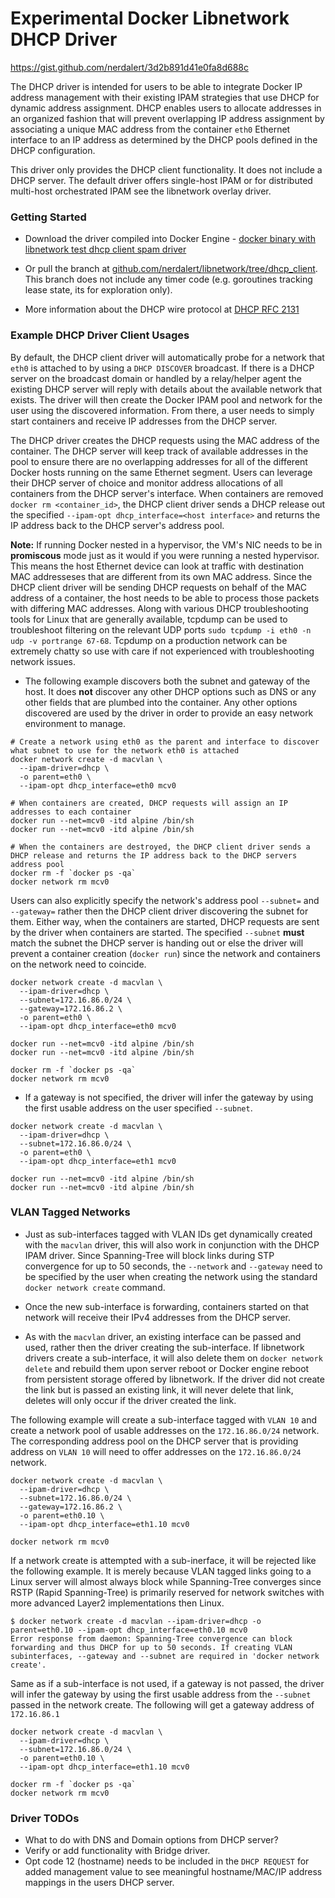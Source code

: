 # Experimental Docker Libnetwork DHCP Driver

https://gist.github.com/nerdalert/3d2b891d41e0fa8d688c

The DHCP driver is intended for users to be able to integrate Docker IP address management  with their existing IPAM strategies that use DHCP for dynamic address assignment. DHCP enables users to allocate addresses in an organized fashion that will prevent overlapping IP address assignment by associating a unique MAC address from the container `eth0` Ethernet interface to an IP address as determined by the DHCP pools defined in the DHCP configuration.

This driver only provides the DHCP client functionality. It does not include a DHCP server. The default driver offers single-host IPAM or for distributed multi-host orchestrated IPAM see the libnetwork overlay driver.

### Getting Started

- Download the driver compiled into Docker Engine - [docker binary with libnetwork test dhcp client spam driver](https://github.com/nerdalert/docker-scripts/files/190827/docker-dev-1.11-dhcp-driver-linux-bin.zip)

- Or pull the branch at [github.com/nerdalert/libnetwork/tree/dhcp_client](https://github.com/nerdalert/libnetwork/tree/dhcp_client). This branch does not include any timer code (e.g. goroutines tracking lease state, its for exploration only).

- More information about the DHCP wire protocol at [DHCP RFC 2131](https://www.ietf.org/rfc/rfc2131.txt)

### Example DHCP Driver Client Usages

By default, the DHCP client driver will automatically probe for a network that `eth0` is attached to by using a `DHCP DISCOVER` broadcast. If there is a DHCP server on the broadcast domain or handled by a relay/helper agent the existing DHCP server will reply with details about the available network that exists. The driver will then create the Docker IPAM pool and network for the user using the discovered information. From there, a user needs to simply start containers and receive IP addresses from the DHCP server. 

The DHCP driver creates the DHCP requests using the MAC address of the container. The DHCP server will keep track of available addresses in the pool to ensure there are no overlapping addresses for all of the different Docker hosts running on the same Ethernet segment. Users can leverage their DHCP server of choice and monitor address allocations of all containers from the DHCP server's interface. When containers are removed `docker rm <container_id>`, the DHCP client driver sends a DHCP release out the specified `--ipam-opt dhcp_interface=<host interface>` and returns the IP address back to the DHCP server's address pool.

**Note:** If running Docker nested in a hypervisor, the VM's NIC needs to be in **promiscous** mode just as it would if you were running a nested hypervisor. This means the host Ethernet device can look at traffic with destination MAC addresseses that are different from its own MAC address. Since the DHCP client driver will be sending DHCP requests on behalf of the MAC address of a container, the host needs to be able to process those packets with differing MAC addresses. Along with various DHCP troubleshooting tools for Linux that are generally available, tcpdump can be used to troubleshoot filtering on the relevant UDP ports `sudo tcpdump -i eth0 -n udp -v portrange 67-68`. Tcpdump on a production network can be extremely chatty so use with care if not experienced with troubleshooting network issues.

- The following example discovers both the subnet and gateway of the host. It does **not** discover any other DHCP options such as DNS or any other fields that are plumbed into the container. Any other options discovered are used by the driver in order to provide an easy network environment to manage.

```
# Create a network using eth0 as the parent and interface to discover what subnet to use for the network eth0 is attached
docker network create -d macvlan \
  --ipam-driver=dhcp \
  -o parent=eth0 \
  --ipam-opt dhcp_interface=eth0 mcv0

# When containers are created, DHCP requests will assign an IP addresses to each container
docker run --net=mcv0 -itd alpine /bin/sh
docker run --net=mcv0 -itd alpine /bin/sh

# When the containers are destroyed, the DHCP client driver sends a DHCP release and returns the IP address back to the DHCP servers address pool
docker rm -f `docker ps -qa`
docker network rm mcv0
```

Users can also explicitly specify the network's address pool `--subnet=` and `--gateway=` rather then the DHCP client driver discovering the subnet for them. Either way, when the containers are started, DHCP requests are sent by the driver when containers are started. The specified `--subnet` **must** match the subnet the DHCP server is handing out or else the driver will prevent a container creation (`docker run`) since the network and containers on the network need to coincide.

```
docker network create -d macvlan \
  --ipam-driver=dhcp \
  --subnet=172.16.86.0/24 \
  --gateway=172.16.86.2 \
  -o parent=eth0 \
  --ipam-opt dhcp_interface=eth0 mcv0

docker run --net=mcv0 -itd alpine /bin/sh
docker run --net=mcv0 -itd alpine /bin/sh

docker rm -f `docker ps -qa`
docker network rm mcv0
```

- If a gateway is not specified, the driver will infer the gateway by using the first usable address on the user specified `--subnet`.

```
docker network create -d macvlan \
  --ipam-driver=dhcp \
  --subnet=172.16.86.0/24 \
  -o parent=eth0 \
  --ipam-opt dhcp_interface=eth1 mcv0

docker run --net=mcv0 -itd alpine /bin/sh
docker run --net=mcv0 -itd alpine /bin/sh
```

### VLAN Tagged Networks

- Just as sub-interfaces tagged with VLAN IDs get dynamically created with the `macvlan` driver, this will also work in conjunction with the DHCP IPAM driver. Since Spanning-Tree will block links during STP convergence for up to 50 seconds, the `--network` and `--gateway` need to be specified by the user when creating the network using the standard `docker network create` command.

- Once the new sub-interface is forwarding, containers started on that network will receive their IPv4 addresses from the DHCP server.

- As with the `macvlan` driver, an existing interface can be passed and used, rather then the driver creating the sub-interface. If libnetwork drivers create a sub-interface, it will also delete them on `docker network delete` and rebuild them upon server reboot or Docker engine reboot from persistent storage offered by libnetwork. If the driver did not create the link but is passed an existing link, it will never delete that link, deletes will only occur if the driver created the link.


The following example will create a sub-interface tagged with `VLAN 10` and create a network pool of usable addresses on the `172.16.86.0/24` network. The corresponding address pool on the DHCP server that is providing address on `VLAN 10` will need to offer addresses on the `172.16.86.0/24` network.

```
docker network create -d macvlan \
  --ipam-driver=dhcp \
  --subnet=172.16.86.0/24 \
  --gateway=172.16.86.2 \
  -o parent=eth0.10 \
  --ipam-opt dhcp_interface=eth1.10 mcv0

docker network rm mcv0
```
If a network create is attempted with a sub-inerface, it will be rejected like the following example. It is merely because VLAN tagged links going to a Linux server will almost always block while Spanning-Tree converges since RSTP (Rapid Spanning-Tree) is primarily reserved for network switches with more advanced Layer2 implementations then Linux.

```
$ docker network create -d macvlan --ipam-driver=dhcp -o parent=eth0.10 --ipam-opt dhcp_interface=eth0.10 mcv0
Error response from daemon: Spanning-Tree convergence can block forwarding and thus DHCP for up to 50 seconds. If creating VLAN subinterfaces, --gateway and --subnet are required in 'docker network create'.
```

Same as if a sub-interface is not used, if a gateway is not passed, the driver will infer the gateway by using the first usable address from the `--subnet` passed in the network create. The following will get a gateway address of `172.16.86.1`

```
docker network create -d macvlan \
  --ipam-driver=dhcp \
  --subnet=172.16.86.0/24 \
  -o parent=eth0.10 \
  --ipam-opt dhcp_interface=eth1.10 mcv0

docker rm -f `docker ps -qa`
docker network rm mcv0
```

### Driver TODOs

- What to do with DNS and Domain options from DHCP server?
- Verify or add functionality with Bridge driver.
- Opt code 12 (hostname) needs to be included in the `DHCP REQUEST` for added management value to see meaningful hostname/MAC/IP address mappings in the users DHCP server.  
